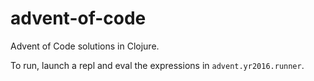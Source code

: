 # advent-of-code
Advent of Code solutions in Clojure.

To run, launch a repl and eval the expressions in `advent.yr2016.runner`.
